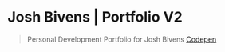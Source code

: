 # Josh Bivens | Portfolio V2

> Personal Development Portfolio for Josh Bivens [Codepen](https://codepen.io/joshbivens)


